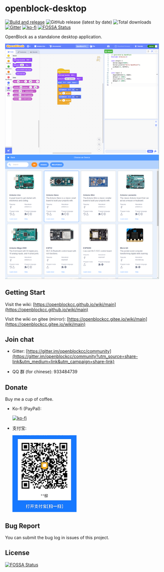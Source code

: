 # openblock-desktop

[![Build and release](https://github.com/openblockcc/openblock-desktop/actions/workflows/build-and-release.yml/badge.svg)](https://github.com/openblockcc/openblock-desktop/actions/workflows/build-and-release.yml) ![GitHub release (latest by date)](https://img.shields.io/github/v/release/openblockcc/openblock-desktop) ![Total downloads](https://img.shields.io/github/downloads/openblockcc/openblock-desktop/total) [![Gitter](https://badges.gitter.im/openblockcc/community.svg)](https://gitter.im/openblockcc/community?utm_source=badge&utm_medium=badge&utm_campaign=pr-badge) [![ko-fi](https://img.shields.io/badge/donate-sponsors-ea4aaa.svg?logo=ko-fi)](https://ko-fi.com/X8X66DATO)
[![FOSSA Status](https://app.fossa.com/api/projects/git%2Bgithub.com%2Fopenblockcc%2Fopenblock-desktop.svg?type=shield)](https://app.fossa.com/projects/git%2Bgithub.com%2Fopenblockcc%2Fopenblock-desktop?ref=badge_shield)

OpenBlock as a standalone desktop application.

![screenshot](./doc/screenshot.png)
![screenshot2](./doc/screenshot2.png)

## Getting Start

Visit the wiki: [https://openblockcc.github.io/wiki/main](https://openblockcc.github.io/wiki/main)

Visit the wiki on gitee (mirror): [https://openblockcc.gitee.io/wiki/main](https://openblockcc.gitee.io/wiki/main)

## Join chat

- Gitter: [https://gitter.im/openblockcc/community](https://gitter.im/openblockcc/community?utm_source=share-link&utm_medium=link&utm_campaign=share-link)

- QQ 群 (for chinese): 933484739

## Donate

Buy me a cup of coffee.

- Ko-fi (PayPal):

    [![ko-fi](https://ko-fi.com/img/githubbutton_sm.svg)](https://ko-fi.com/X8X66DATO)

- 支付宝:

    ![alipayQRCode](./doc/alipayQRCode.png)

## Bug Report

You can submit the bug log in issues of this project.


## License
[![FOSSA Status](https://app.fossa.com/api/projects/git%2Bgithub.com%2Fopenblockcc%2Fopenblock-desktop.svg?type=large)](https://app.fossa.com/projects/git%2Bgithub.com%2Fopenblockcc%2Fopenblock-desktop?ref=badge_large)